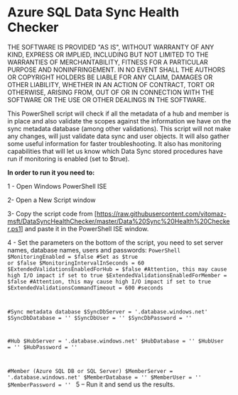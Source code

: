 # Azure SQL Data Sync Health Checker

THE SOFTWARE IS PROVIDED "AS IS", WITHOUT WARRANTY OF ANY KIND, EXPRESS OR IMPLIED, INCLUDING BUT NOT LIMITED TO THE WARRANTIES OF MERCHANTABILITY, 
FITNESS FOR A PARTICULAR PURPOSE AND NONINFRINGEMENT. IN NO EVENT SHALL THE AUTHORS OR COPYRIGHT HOLDERS BE LIABLE FOR ANY CLAIM, DAMAGES OR OTHER LIABILITY, 
WHETHER IN AN ACTION OF CONTRACT, TORT OR OTHERWISE, ARISING FROM, OUT OF OR IN CONNECTION WITH THE SOFTWARE OR THE USE OR OTHER DEALINGS IN THE SOFTWARE.

This PowerShell script will check if all the metadata of a hub and member is in place and also validate the scopes against the information we have on the sync metadata database (among other validations). 
This script will not make any changes, will just validate data sync and user objects. 
It will also gather some useful information for faster troubleshooting.
It also has monitoring capabilities that will let us know which Data Sync stored procedures have run if monitoring is enabled (set to $true).

**In order to run it you need to:**

1 - Open Windows PowerShell ISE

2- Open a New Script window

3- Copy the script code from [https://raw.githubusercontent.com/vitomaz-msft/DataSyncHealthChecker/master/Data%20Sync%20Health%20Checker.ps1] and paste it in the PowerShell ISE window.

4 - Set the parameters on the bottom of the script, you need to set server names, database names, users and passwords:
<code></code><code>PowerShell
$MonitoringEnabled = $false #Set as $true or $false
$MonitoringIntervalInSeconds = 60
$ExtendedValidationsEnabledForHub = $false #Attention, this may cause high I/O impact if set to true
$ExtendedValidationsEnabledForMember = $false #Attention, this may cause high I/O impact if set to true
$ExtendedValidationsCommandTimeout = 600 #seconds

#Sync metadata database
$SyncDbServer = '.database.windows.net'
$SyncDbDatabase = ''
$SyncDbUser = ''
$SyncDbPassword = ''

#Hub
$HubServer = '.database.windows.net'
$HubDatabase = ''
$HubUser = ''
$HubPassword = ''

#Member (Azure SQL DB or SQL Server)
$MemberServer = '.database.windows.net'
$MemberDatabase = ''
$MemberUser = ''
$MemberPassword = ''
</code><code></code>
5 – Run it and send us the results.
